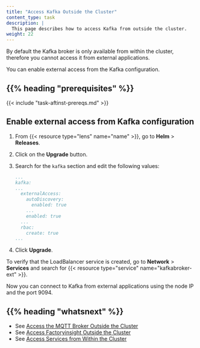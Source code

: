 ```yaml
---
title: "Access Kafka Outside the Cluster"
content_type: task
description: |
  This page describes how to access Kafka from outside the cluster.
weight: 22
---
```


<!-- overview -->

By default the Kafka broker is only available from within the cluster, therefore
you cannot access it from external applications.

You can enable external access from the Kafka configuration.

## {{% heading "prerequisites" %}}

{{< include "task-aftinst-prereqs.md" >}}

<!-- steps -->

## Enable external access from Kafka configuration

1. From {{< resource type="lens" name="name" >}}, go to **Helm** > **Releases**.
2. Click on the **Upgrade** button.
3. Search for the `kafka` section and edit the following values:

   ```yaml
   ...
   kafka:
   ...
     externalAccess:
       autoDiscovery:
         enabled: true
       ...
       enabled: true
     ...
     rbac:
       create: true
   ...
   ```

4. Click **Upgrade**.

To verify that the LoadBalancer service is created, go to **Network** > **Services**
and search for {{< resource type="service" name="kafkabroker-ext" >}}.

Now you can connect to Kafka from external applications using the node IP and
the port 9094.
<!-- discussion -->

<!-- Optional section; add links to information related to this topic. -->
## {{% heading "whatsnext" %}}

- See [Access the MQTT Broker Outside the Cluster](/docs/production-guide/administration/access-mqtt-outside-cluster)
- See [Access Factoryinsight Outside the Cluster](/docs/production-guide/administration/access-factoryinsight-outside-cluster)
- See [Access Services from Within the Cluster](/docs/production-guide/administration/access-services-from-cluster)
